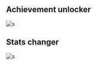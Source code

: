 ## Achievement unlocker
![s](https://i.imgur.com/KwxDbGW.png)

## Stats changer
![s](https://i.imgur.com/ukaWs6X.png)
